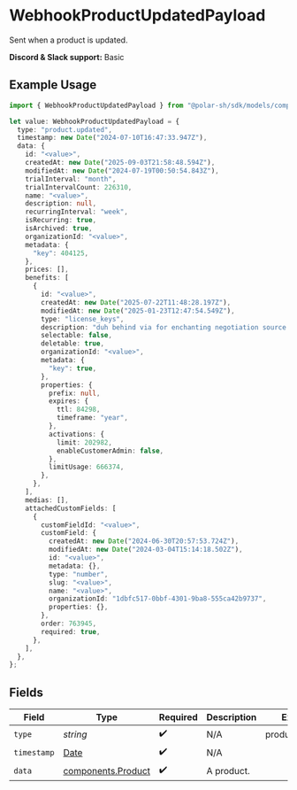 # WebhookProductUpdatedPayload

Sent when a product is updated.

**Discord & Slack support:** Basic

## Example Usage

```typescript
import { WebhookProductUpdatedPayload } from "@polar-sh/sdk/models/components/webhookproductupdatedpayload.js";

let value: WebhookProductUpdatedPayload = {
  type: "product.updated",
  timestamp: new Date("2024-07-10T16:47:33.947Z"),
  data: {
    id: "<value>",
    createdAt: new Date("2025-09-03T21:58:48.594Z"),
    modifiedAt: new Date("2024-07-19T00:50:54.843Z"),
    trialInterval: "month",
    trialIntervalCount: 226310,
    name: "<value>",
    description: null,
    recurringInterval: "week",
    isRecurring: true,
    isArchived: true,
    organizationId: "<value>",
    metadata: {
      "key": 404125,
    },
    prices: [],
    benefits: [
      {
        id: "<value>",
        createdAt: new Date("2025-07-22T11:48:28.197Z"),
        modifiedAt: new Date("2025-01-23T12:47:54.549Z"),
        type: "license_keys",
        description: "duh behind via for enchanting negotiation source sore",
        selectable: false,
        deletable: true,
        organizationId: "<value>",
        metadata: {
          "key": true,
        },
        properties: {
          prefix: null,
          expires: {
            ttl: 84298,
            timeframe: "year",
          },
          activations: {
            limit: 202982,
            enableCustomerAdmin: false,
          },
          limitUsage: 666374,
        },
      },
    ],
    medias: [],
    attachedCustomFields: [
      {
        customFieldId: "<value>",
        customField: {
          createdAt: new Date("2024-06-30T20:57:53.724Z"),
          modifiedAt: new Date("2024-03-04T15:14:18.502Z"),
          id: "<value>",
          metadata: {},
          type: "number",
          slug: "<value>",
          name: "<value>",
          organizationId: "1dbfc517-0bbf-4301-9ba8-555ca42b9737",
          properties: {},
        },
        order: 763945,
        required: true,
      },
    ],
  },
};
```

## Fields

| Field                                                                                         | Type                                                                                          | Required                                                                                      | Description                                                                                   | Example                                                                                       |
| --------------------------------------------------------------------------------------------- | --------------------------------------------------------------------------------------------- | --------------------------------------------------------------------------------------------- | --------------------------------------------------------------------------------------------- | --------------------------------------------------------------------------------------------- |
| `type`                                                                                        | *string*                                                                                      | :heavy_check_mark:                                                                            | N/A                                                                                           | product.updated                                                                               |
| `timestamp`                                                                                   | [Date](https://developer.mozilla.org/en-US/docs/Web/JavaScript/Reference/Global_Objects/Date) | :heavy_check_mark:                                                                            | N/A                                                                                           |                                                                                               |
| `data`                                                                                        | [components.Product](../../models/components/product.md)                                      | :heavy_check_mark:                                                                            | A product.                                                                                    |                                                                                               |